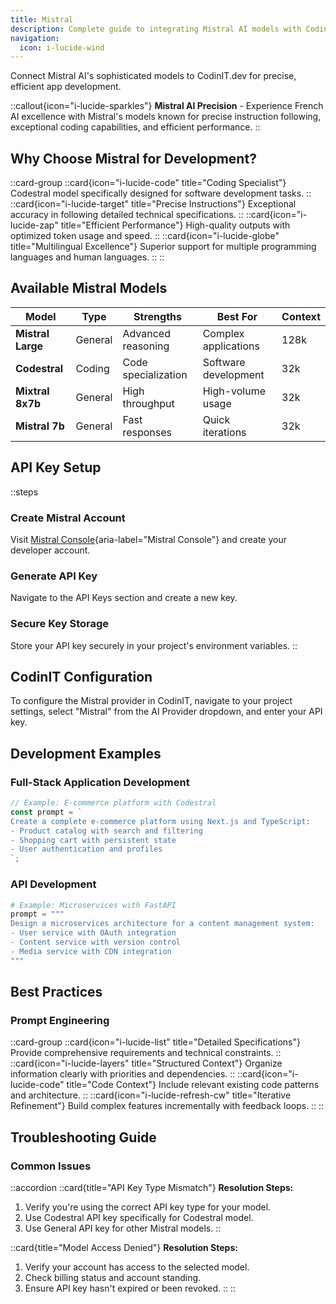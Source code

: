 ```yaml
---
title: Mistral
description: Complete guide to integrating Mistral AI models with CodinIT.dev for precise code generation and multilingual development.
navigation:
  icon: i-lucide-wind
---
```


Connect Mistral AI's sophisticated models to CodinIT.dev for precise, efficient app development.

::callout{icon="i-lucide-sparkles"}
**Mistral AI Precision** - Experience French AI excellence with Mistral's models known for precise instruction following, exceptional coding capabilities, and efficient performance.
::

## Why Choose Mistral for Development?

::card-group
  ::card{icon="i-lucide-code" title="Coding Specialist"}
  Codestral model specifically designed for software development tasks.
  ::
  ::card{icon="i-lucide-target" title="Precise Instructions"}
  Exceptional accuracy in following detailed technical specifications.
  ::
  ::card{icon="i-lucide-zap" title="Efficient Performance"}
  High-quality outputs with optimized token usage and speed.
  ::
  ::card{icon="i-lucide-globe" title="Multilingual Excellence"}
  Superior support for multiple programming languages and human languages.
  ::
::

## Available Mistral Models

| Model | Type | Strengths | Best For | Context |
|-------|------|-----------|----------|---------|
| **Mistral Large** | General | Advanced reasoning | Complex applications | 128k |
| **Codestral** | Coding | Code specialization | Software development | 32k |
| **Mixtral 8x7b** | General | High throughput | High-volume usage | 32k |
| **Mistral 7b** | General | Fast responses | Quick iterations | 32k |

## API Key Setup

::steps
### Create Mistral Account
Visit [Mistral Console](https://console.mistral.ai/){aria-label="Mistral Console"} and create your developer account.

### Generate API Key
Navigate to the API Keys section and create a new key.

### Secure Key Storage
Store your API key securely in your project's environment variables.
::

## CodinIT Configuration

To configure the Mistral provider in CodinIT, navigate to your project settings, select "Mistral" from the AI Provider dropdown, and enter your API key.

## Development Examples

### Full-Stack Application Development
```typescript
// Example: E-commerce platform with Codestral
const prompt = `
Create a complete e-commerce platform using Next.js and TypeScript:
- Product catalog with search and filtering
- Shopping cart with persistent state
- User authentication and profiles
`;
```

### API Development
```python
# Example: Microservices with FastAPI
prompt = """
Design a microservices architecture for a content management system:
- User service with OAuth integration
- Content service with version control
- Media service with CDN integration
"""
```

## Best Practices

### Prompt Engineering

::card-group
  ::card{icon="i-lucide-list" title="Detailed Specifications"}
  Provide comprehensive requirements and technical constraints.
  ::
  ::card{icon="i-lucide-layers" title="Structured Context"}
  Organize information clearly with priorities and dependencies.
  ::
  ::card{icon="i-lucide-code" title="Code Context"}
  Include relevant existing code patterns and architecture.
  ::
  ::card{icon="i-lucide-refresh-cw" title="Iterative Refinement"}
  Build complex features incrementally with feedback loops.
  ::
::

## Troubleshooting Guide

### Common Issues

::accordion
  ::card{title="API Key Type Mismatch"}
  **Resolution Steps:**
  1. Verify you're using the correct API key type for your model.
  2. Use Codestral API key specifically for Codestral model.
  3. Use General API key for other Mistral models.
  ::

  ::card{title="Model Access Denied"}
  **Resolution Steps:**
  1. Verify your account has access to the selected model.
  2. Check billing status and account standing.
  3. Ensure API key hasn't expired or been revoked.
  ::
::
